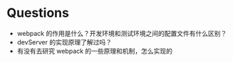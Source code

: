 # Questions

- webpack 的作用是什么？开发环境和测试环境之间的配置文件有什么区别？
- devServer 的实现原理了解过吗？
- 有没有去研究 webpack 的一些原理和机制，怎么实现的
